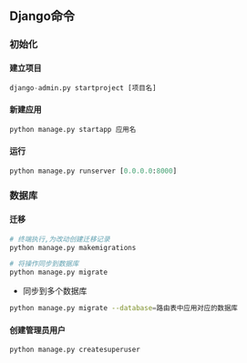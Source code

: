 <!--
 * @Description: 
 * @Version: 1.0
 * @Autor: DaLao
 * @Email: dalao_li@163.com
 * @Date: 2021-01-28 22:29:34
 * @LastEditors: DaLao
 * @LastEditTime: 2022-07-03 00:50:35
-->

## Django命令


### 初始化


#### 建立项目

```py
django-admin.py startproject [项目名]
```


#### 新建应用

```py
python manage.py startapp 应用名
```


#### 运行

```py
python manage.py runserver [0.0.0.0:8000]
```



### 数据库


#### 迁移

```sh
# 终端执行,为改动创建迁移记录
python manage.py makemigrations

# 将操作同步到数据库
python manage.py migrate
```

- 同步到多个数据库

```sh
python manage.py migrate --database=路由表中应用对应的数据库
```


#### 创建管理员用户

```sh
python manage.py createsuperuser
```